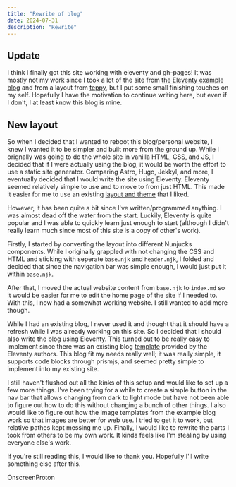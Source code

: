 ```yaml
---
title: "Rewrite of blog"
date: 2024-07-31
description: "Rewrite"
---
```


## Update

I think I finally got this site working with eleventy and gh-pages! It was mostly not my work since I took a lot of the site from [the Eleventy example blog](https://github.com/11ty/eleventy-base-blog) and from a layout from [teppy](https://teppyslayouts.neocities.org/), but I put some small finishing touches on my self. Hopefully I have the motivation to continue writing here, but even if I don't, I at least know this blog is mine.

## New layout

So when I decided that I wanted to reboot this blog/personal website, I knew I wanted it to be simpler and built more from the ground up. While I orignally was going to do the whole site in vanilla HTML, CSS, and JS, I decided that if I were actually using the blog, it would be worth the effort to use a static site generator. Comparing Astro, Hugo, Jekkyl, and more, I eventually decided that I would write the site using Eleventy. Eleventy seemed relatively simple to use and to move to from just HTML. This made it easier for me to use an existing [layout and theme](https://teppyslayouts.neocities.org/04) that I liked.

However, it has been quite a bit since I've written/programmed anything. I was almost dead off the water from the start. Luckily, Eleventy is quite popular and I was able to quickly learn just enough to start (although I didn't really learn much since most of this site is a copy of other's work).

Firstly, I started by converting the layout into different Nunjucks components. While I originally grappled with not changing the CSS and HTML and sticking with seperate `base.njk` and `header.njk`, I folded and decided that since the navigation bar was simple enough, I would just put it within `base.njk`.

After that, I moved the actual website content from `base.njk` to `index.md` so it would be easier for me to edit the home page of the site if I needed to. With this, I now had a somewhat working website. I still wanted to add more though.

While I had an existing blog, I never used it and thought that it should have a refresh while I was already working on this site. So I decided that I should also write the blog using Eleventy. This turned out to be really easy to implement since there was an existing blog [template](https://github.com/11ty/eleventy-base-blog) provided by the Eleventy authors. This blog fit my needs really well; it was really simple, it supports code blocks through prismjs, and seemed pretty simple to implement into my existing site.

I still haven't flushed out all the kinks of this setup and would like to set up a few more things. I've been trying for a while to create a simple button in the nav bar that allows changing from dark to light mode but have not been able to figure out how to do this without changing a bunch of other things. I also would like to figure out how the image templates from the example blog work so that images are better for web use. I tried to get it to work, but relative pathes kept messing me up. Finally, I would like to rewrite the parts I took from others to be my own work. It kinda feels like I'm stealing by using everyone else's work.

If you're still reading this, I would like to thank you. Hopefully I'll write something else after this.

OnscreenProton
